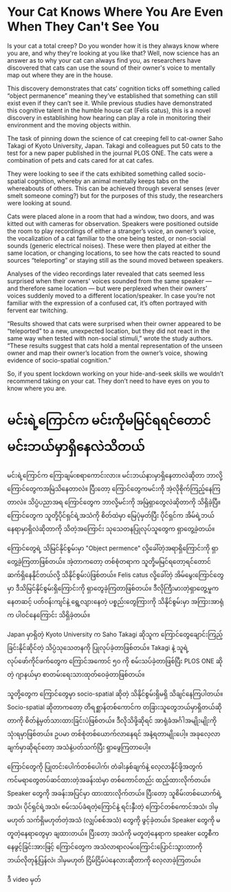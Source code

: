 # Your Cat Knows Where You Are Even When They Can't See You

Is your cat a total creep? Do you wonder how it is they always know where you are, and why they're looking at you like that? Well, now science has an answer as to why your cat can always find you, as researchers have discovered that cats can use the sound of their owner's voice to mentally map out where they are in the house.

This discovery demonstrates that cats’ cognition ticks off something called “object permanence” meaning they’ve established that something can still exist even if they can’t see it. While previous studies have demonstrated this cognitive talent in the humble house cat (Felis catus), this is a novel discovery in establishing how hearing can play a role in monitoring their environment and the moving objects within.

The task of pinning down the science of cat creeping fell to cat-owner Saho Takagi of Kyoto University, Japan. Takagi and colleagues put 50 cats to the test for a new paper published in the journal PLOS ONE. The cats were a combination of pets and cats cared for at cat cafes.

They were looking to see if the cats exhibited something called socio-spatial cognition, whereby an animal mentally keeps tabs on the whereabouts of others. This can be achieved through several senses (ever smelt someone coming?) but for the purposes of this study, the researchers were looking at sound.

Cats were placed alone in a room that had a window, two doors, and was kitted out with cameras for observation. Speakers were positioned outside the room to play recordings of either a stranger’s voice, an owner’s voice, the vocalization of a cat familiar to the one being tested, or non-social sounds (generic electrical noises). These were then played at either the same location, or changing locations, to see how the cats reacted to sound sources “teleporting” or staying still as the sound moved between speakers.

Analyses of the video recordings later revealed that cats seemed less surprised when their owners' voices sounded from the same speaker — and therefore same location — but were perplexed when their owners’ voices suddenly moved to a different location/speaker. In case you’re not familiar with the expression of a confused cat, it’s often portrayed with fervent ear twitching.

“Results showed that cats were surprised when their owner appeared to be “teleported” to a new, unexpected location, but they did not react in the same way when tested with non-social stimuli,” wrote the study authors. “These results suggest that cats hold a mental representation of the unseen owner and map their owner’s location from the owner’s voice, showing evidence of socio-spatial cognition.”

So, if you spent lockdown working on your hide-and-seek skills we wouldn’t recommend taking on your cat. They don’t need to have eyes on you to know where you are.

# မင်းရဲ့ကြောင်က မင်းကိုမမြင်ရရင်တောင် မင်းဘယ်မှာရှိနေလဲသိတယ် 

မင်းရဲ့ကြောင်က ကြောချမ်းစရာကောင်းလား။ မင်းဘယ်နားမှာရှိနေတာလဲဆိုတာ ဘာလို့ကြောင်တွေကအမြဲသိနေတာလဲ။ ပြီးတော့ ကြောင်တွေကမင်းကို အဲ့လိုစိုက်ကြည့်နေကြတာလဲ။ သိပ္ပံပညာအရ ကြောင်တွေက ဘာလို့မင်းကို အမြဲရှာတွေလဲဆိုတာကို သိရှိခဲ့ပြီ။ ကြောင်တွေက သူတို့ပိုင်ရှင်ရဲ့အသံကို စိတ်ထဲမှာ မြေပုံမှတ်ပြီး ပိုင်ရှင်က အိမ်ရဲ့ဘယ်နေရာမှာရှိလဲဆိုတာကို သိတဲ့အကြောင်း သုသေတနပြုလုပ်သူတွေက ရှာတွေ့ခဲ့တယ်။ 

ကြောင်တွေရဲ့ သိမြင်နိုင်စွမ်းမှာ "Object permence" လို့ခေါ်တဲ့အရာရှိကြောင်းကို ရှာတွေ့ခဲ့ကြတာဖြစ်တယ်။ အဲ့တာကတော့ တစ်စုံတရာက သူတို့မမြင်ရတော့ရင်တောင် ဆက်ရှိနေနိုင်တယ်လို့ သိနိုင်စွမ်းပဲဖြစ်တယ်။ Felis catus လို့ခေါ်တဲ့ အိမ်မွေးကြောင်တွေမှာ ဒီသိမြင်နိုင်စွမ်းရှိကြောင်းကို ရှာတွေခဲ့ကြတာဖြစ်တယ်။ ဒီလိုကြီးမားတဲ့ရှာတွေ့မှုကနေတဆင့် ပတ်ဝန်းကျင်နဲ့ ရွေ့လျားနေတဲ့ ပစ္စည်းတွေကြားကို သိနိုင်စွမ်းမှာ အကြားအာရုံက ပါဝင်နေကြောင်း သိရှိခဲ့တယ်။

Japan မှာရှိတဲ့ Kyoto University က Saho Takagi ဆိုသူက  ကြောင်တွေချောင်းကြည့်ခြင်းနိုင်ဆိုင်တဲ့ သိပ္ပံသုသေတနကို ပြုလုပ်ခဲ့တာဖြစ်တယ်။ Takagi နဲ့ သူရဲ့လုပ်ဖော်ကိုင်ဖက်တွေက ကြောင်အကောင် ၅၀ ကို စမ်းသပ်ခဲ့တာဖြစ်ပြီး PLOS ONE ဆိုတဲ့ ဂျာနယ်မှာ စာတမ်းရေးသားထုတ်ဝေခဲ့တာဖြစ်တယ်။

သူတို့တွေက ကြောင်တွေမှာ socio-spatial ဆိုတဲ့ သိနိုင်စွမ်းရှိမရှိ သိချင်နေကြပါတယ်။ Socio-spatial ဆိုတာကတော့ တိရစ္ဆာန်တစ်ကောင်က တခြားသူတွေဘယ်မှာရှိတယ်ဆိုတာကို စိတ်နဲ့မှတ်သားထားခြင်းပဲဖြစ်တယ်။ ဒီလိုသိဖို့ဆိုရင် အာရုံခံအင်္ဂါအမျိုးမျိုးကို သုံးရမှာဖြစ်တယ်။ ဥပမာ တစ်စုံတစ်ယောက်လာနေရင် အနံ့ရတာမျိုးပေါ့။ အခုလေ့လာချက်မှာဆိုရင်တော့ အသံနဲ့ပတ်သက်ပြီး ရှာဖွေကြတာပေါ့။

ကြောင်တွေကို ပြုတင်းပေါက်တစ်ပေါက်၊ တံခါးနှစ်ချက်နဲ့ လေ့လာနိုင်ဖို့အတွက် ကင်မရာတွေတပ်ဆင်ထားတဲ့အခန်းထဲမှာ တစ်ကောင်တည်း ထည့်ထားလိုက်တယ်။ Speaker တွေကို အခန်းအပြင်မှာ ထားထားလိုက်တယ်။ ပြီးတော့ သူစိမ်းတစ်ယောက်ရဲ့အသံ၊ ပိုင်ရှင်ရဲ့အသံ၊ စမ်းသပ်ခံရတဲ့ကြောင်နဲ့ ရင်းနှီးတဲ့ ကြောင်တစ်ကောင်အသံ၊ ဒါမှမဟုတ် သက်ရှိမဟုတ်တဲ့အသံ (လျှပ်စစ်အသံ) တွေကို ဖွင့်ခဲ့တယ်။ Speaker တွေကို မတူတဲ့နေရာတွေမှာ ချထားတယ်။ ပြီးတော့ အသံကို မတူတဲ့နေရာက speaker တွေစီကနေဖွင့်ခြင်းအားဖြင့် ကြောင်တွေက အသံလာရာလမ်းကြောင်းပြောင်းသွားတာကို ဘယ်လိုတုန့်ပြန်လဲ၊ ဒါမှမဟုတ် ငြိမ်ငြိမ်ပဲနေလားဆိုတာကို လေ့လာခဲ့ကြတယ်။

ဒီ video မှတ်

